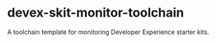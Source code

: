# devex-skit-monitor-toolchain
A toolchain template for monitoring Developer Experience starter kits.
